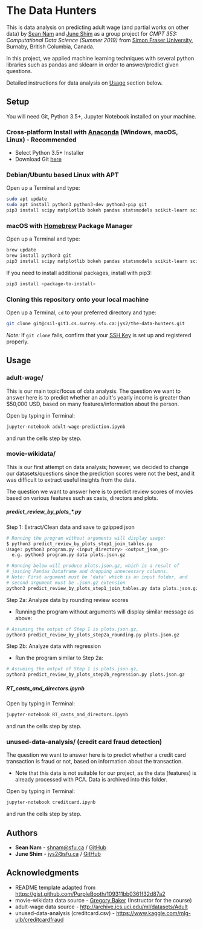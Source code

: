 # The Data Hunters

This is data analysis on predicting adult wage (and partial works on other data) by [Sean Nam](#authors) and [June Shim](#authors) as a group project for *CMPT 353: Computational Data Science (Summer 2019)* from [Simon Fraser University](https://www.sfu.ca/), Burnaby, British Columbia, Canada.

In this project, we applied machine learning techniques with several python libraries such as pandas and sklearn in order to answer/predict given questions.

Detailed instructions for data analysis on [Usage](#usage) section below.

## Setup

You will need Git, Python 3.5+, Jupyter Notebook installed on your machine.

### Cross-platform Install with [Anaconda](https://www.anaconda.com/distribution/) (Windows, macOS, Linux) - Recommended

* Select Python 3.5+ Installer
* Download Git [here](https://git-scm.com/downloads)

### Debian/Ubuntu based Linux with APT

Open up a Terminal and type:

```bash
sudo apt update
sudo apt install python3 python3-dev python3-pip git
pip3 install scipy matplotlib bokeh pandas statsmodels scikit-learn scikit-image numexpr jupyter
```

### macOS with [Homebrew](https://brew.sh/) Package Manager

Open up a Terminal and type:

```bash
brew update
brew install python3 git
pip3 install scipy matplotlib bokeh pandas statsmodels scikit-learn scikit-image numexpr jupyter
```

If you need to install additional packages, install with pip3:

```bash
pip3 install <package-to-install>
```

### Cloning this repository onto your local machine

Open up a Terminal, `cd` to your preferred directory and type:

```bash
git clone git@csil-git1.cs.surrey.sfu.ca:jys2/the-data-hunters.git
```

*Note:* If `git clone` fails, confirm that your [SSH Key](https://www.digitalocean.com/community/tutorials/how-to-set-up-ssh-keys--2) is set up and registered properly.

## Usage

### adult-wage/

This is our main topic/focus of data analysis. The question we want to answer here is to predict whether an adult's yearly income is greater than $50,000 USD, based on many features/information about the person.

Open by typing in Terminal:

```bash
jupyter-notebook adult-wage-prediction.ipynb
```

and run the cells step by step.

### movie-wikidata/

This is our first attempt on data analysis; however, we decided to change our datasets/questions since the prediction scores were not the best, and it was difficult to extract useful insights from the data.

The question we want to answer here is to predict review scores of movies based on various features such as casts, directors and plots.

##### predict_review_by_plots_*.py

Step 1: Extract/Clean data and save to gzipped json

```bash
# Running the program without arguments will display usage:
$ python3 predict_review_by_plots_step1_join_tables.py
Usage: python3 program.py <input_directory> <output_json_gz>
  e.g. python3 program.py data plots.json.gz
```

```bash
# Running below will produce plots.json.gz, which is a result of
# joining Pandas Dataframe and dropping unnecessary columns.
# Note: First argument must be 'data' which is an input folder, and
# second argument must be .json.gz extension
python3 predict_review_by_plots_step1_join_tables.py data plots.json.gz
```

Step 2a: Analyze data by rounding review scores

* Running the program without arguments will display similar message as above:

```bash
# Assuming the output of Step 1 is plots.json.gz,
python3 predict_review_by_plots_step2a_rounding.py plots.json.gz
```

Step 2b: Analyze data with regression

* Run the program similar to Step 2a:

```bash
# Assuming the output of Step 1 is plots.json.gz,
python3 predict_review_by_plots_step2b_regression.py plots.json.gz
```

##### RT_casts_and_directors.ipynb

Open by typing in Terminal:

```bash
jupyter-notebook RT_casts_and_directors.ipynb
```

and run the cells step by step.

### unused-data-analysis/ (credit card fraud detection)

The question we want to answer here is to predict whether a credit card transaction is fraud or not, based on information about the transaction.

* Note that this data is not suitable for our project, as the data (features) is already processed with PCA. Data is archived into this folder.

Open by typing in Terminal:

```bash
jupyter-notebook creditcard.ipynb
```

and run the cells step by step.

## Authors

* **Sean Nam** - shnam@sfu.ca / [GitHub](https://github.com/seannam1218)
* **June Shim** - jys2@sfu.ca / [GitHub](https://github.com/j-shim)

## Acknowledgments

* README template adapted from https://gist.github.com/PurpleBooth/109311bb0361f32d87a2
* movie-wikidata data source - [Gregory Baker](https://www.cs.sfu.ca/~ggbaker/) (Instructor for the course)
* adult-wage data source - http://archive.ics.uci.edu/ml/datasets/Adult
* unused-data-analysis (creditcard.csv) - https://www.kaggle.com/mlg-ulb/creditcardfraud
